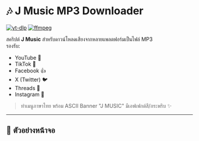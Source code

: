 # 🎶 J Music MP3 Downloader

[![yt-dlp](https://img.shields.io/badge/yt--dlp-latest-blue.svg)](https://github.com/yt-dlp/yt-dlp)
[![ffmpeg](https://img.shields.io/badge/ffmpeg-required-green.svg)](https://ffmpeg.org/)

สคริปต์ **J Music** สำหรับดาวน์โหลดเสียงจากหลายแพลตฟอร์มเป็นไฟล์ MP3  
รองรับ:  
- YouTube 🎥  
- TikTok 🎵  
- Facebook 👍  
- X (Twitter) 🐦  
- Threads 💬  
- Instagram 📸  

> ทำเมนูภาษาไทย พร้อม ASCII Banner "J MUSIC" มีเอฟเฟกต์สี/กระพริบ ✨  

---

## 📸 ตัวอย่างหน้าจอ
